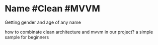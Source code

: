 # Name #Clean #MVVM
Getting gender and age of any name

how to combinate clean architecture and mvvm in our project?
a simple sample for beginners
